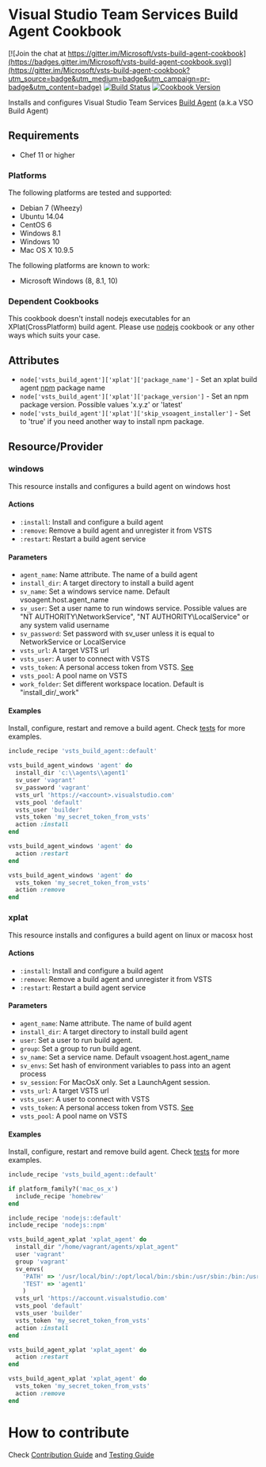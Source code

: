 Visual Studio Team Services Build Agent Cookbook
================

[![Join the chat at https://gitter.im/Microsoft/vsts-build-agent-cookbook](https://badges.gitter.im/Microsoft/vsts-build-agent-cookbook.svg)](https://gitter.im/Microsoft/vsts-build-agent-cookbook?utm_source=badge&utm_medium=badge&utm_campaign=pr-badge&utm_content=badge)
[![Build Status](https://travis-ci.org/Microsoft/vsts-build-agent-cookbook.svg?branch=master)](https://travis-ci.org/Microsoft/vsts-build-agent-cookbook)
[![Cookbook Version](https://img.shields.io/cookbook/v/vsts_build_agent.svg)](https://supermarket.chef.io/cookbooks/vsts_build_agent)

Installs and configures Visual Studio Team Services [Build Agent](https://www.visualstudio.com/en-us/get-started/build/build-your-app-vs) (a.k.a VSO Build Agent)

Requirements
------------
- Chef 11 or higher

### Platforms
The following platforms are tested and supported:
- Debian 7 (Wheezy)
- Ubuntu 14.04
- CentOS 6
- Windows 8.1
- Windows 10
- Mac OS X 10.9.5

The following platforms are known to work:
- Microsoft Windows (8, 8.1, 10)

### Dependent Cookbooks
This cookbook doesn't install nodejs executables for an XPlat(CrossPlatform) build agent.
Please use [nodejs](https://supermarket.chef.io/cookbooks/nodejs) cookbook or any other ways which suits your case.

Attributes
----------

* `node['vsts_build_agent']['xplat']['package_name']` - Set an xplat build agent [npm](https://www.npmjs.com/package/vsoagent-installer) package name
* `node['vsts_build_agent']['xplat']['package_version']` - Set an npm package version. Possible values 'x.y.z' or 'latest'
* `node['vsts_build_agent']['xplat']['skip_vsoagent_installer']` - Set to 'true' if you need another way to install npm package.

Resource/Provider
-----------------
### windows
This resource installs and configures a build agent on windows host
#### Actions
- `:install`: Install and configure a build agent
- `:remove`: Remove a build agent and unregister it from VSTS
- `:restart`: Restart a build agent service

#### Parameters
- `agent_name`: Name attribute. The name of a build agent
- `install_dir`: A target directory to install a build agent
- `sv_name`: Set a windows service name. Default vsoagent.host.agent_name
- `sv_user`: Set a user name to run windows service. Possible values are "NT AUTHORITY\\NetworkService", "NT AUTHORITY\\LocalService" or any system valid username
- `sv_password`: Set password with sv_user unless it is equal to NetworkService or LocalService
- `vsts_url`: A target VSTS url
- `vsts_user`: A user to connect with VSTS
- `vsts_token`: A personal access token from VSTS. [See](http://roadtoalm.com/2015/07/22/using-personal-access-tokens-to-access-visual-studio-online/)
- `vsts_pool`: A pool name on VSTS
- `work_folder`: Set different workspace location. Default is "install_dir/\_work"

#### Examples
Install, configure, restart and remove a build agent.
Check [tests](test/cookbooks/windows-basic/recipes/default.rb) for more examples.

```ruby
include_recipe 'vsts_build_agent::default'

vsts_build_agent_windows 'agent' do
  install_dir 'c:\\agents\\agent1'
  sv_user 'vagrant'
  sv_password 'vagrant'
  vsts_url 'https://<account>.visualstudio.com'
  vsts_pool 'default'
  vsts_user 'builder'
  vsts_token 'my_secret_token_from_vsts'
  action :install
end

vsts_build_agent_windows 'agent' do
  action :restart
end

vsts_build_agent_windows 'agent' do
  vsts_token 'my_secret_token_from_vsts'
  action :remove
end
```

### xplat
This resource installs and configures a build agent on linux or macosx host
#### Actions
- `:install`: Install and configure a build agent
- `:remove`: Remove a build agent and unregister it from VSTS
- `:restart`: Restart a build agent service

#### Parameters
- `agent_name`: Name attribute. The name of build agent
- `install_dir`: A target directory to install build agent
- `user`: Set a user to run build agent.
- `group`: Set a group to run build agent.
- `sv_name`: Set a service name. Default vsoagent.host.agent_name
- `sv_envs`: Set hash of environment variables to pass into an agent process
- `sv_session`: For MacOsX only. Set a LaunchAgent session.
- `vsts_url`: A target VSTS url
- `vsts_user`: A user to connect with VSTS
- `vsts_token`: A personal access token from VSTS. [See](http://roadtoalm.com/2015/07/22/using-personal-access-tokens-to-access-visual-studio-online/)
- `vsts_pool`: A pool name on VSTS

#### Examples
Install, configure, restart and remove build agent.
Check [tests](test/cookbooks/xplat-basic/recipes/default.rb) for more examples.

```ruby
include_recipe 'vsts_build_agent::default'

if platform_family?('mac_os_x')
  include_recipe 'homebrew'
end

include_recipe 'nodejs::default'
include_recipe 'nodejs::npm'

vsts_build_agent_xplat 'xplat_agent' do
  install_dir "/home/vagrant/agents/xplat_agent"
  user 'vagrant'
  group 'vagrant'
  sv_envs(
    'PATH' => '/usr/local/bin/:/opt/local/bin:/sbin:/usr/sbin:/bin:/usr/bin',
    'TEST' => 'agent1'
    )
  vsts_url 'https://account.visualstudio.com'
  vsts_pool 'default'
  vsts_user 'builder'
  vsts_token 'my_secret_token_from_vsts'
  action :install
end

vsts_build_agent_xplat 'xplat_agent' do
  action :restart
end

vsts_build_agent_xplat 'xplat_agent' do
  vsts_token 'my_secret_token_from_vsts'
  action :remove
end
```

# How to contribute
Check [Contribution Guide](CONTRIBUTING.md) and [Testing Guide](TESTING.md)
